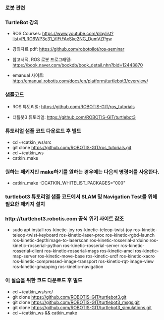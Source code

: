 ### 로봇 관련

### TurtleBot 강의

* ROS Courses: https://www.youtube.com/playlist?list=PLRG6WP3c31_VIFtFAxSke2NG_DumVZPgw

* 강의자료 pdf: https://github.com/robotpilot/ros-seminar

* 참고서적, ROS 로봇 프로그래밍: https://book.naver.com/bookdb/book_detail.nhn?bid=12443870

* emanual 사이트: http://emanual.robotis.com/docs/en/platform/turtlebot3/overview/



### 샘플코드

* ROS 튜토리얼: https://github.com/ROBOTIS-GIT/ros_tutorials

* 터틀봇3 튜토리얼: https://github.com/ROBOTIS-GIT/turtlebot3

### 튜토리얼 샘플 코드 다운로드 후 빌드

* cd ~/catkin_ws/src
* git clone https://github.com/ROBOTIS-GIT/ros_tutorials.git
* cd ~/catkin_ws
* catkin_make

### 원하는 패키지만 make하기를 원하는 경우에는 다음의 명령어를 사용한다.
* catkin_make -DCATKIN_WHITELIST_PACKAGES="000"

### turtlebot3 튜토리얼 샘플 코드에서 SLAM 및 Navigation Test를 위해 필요한 패키지 설치 
### http://turtlebot3.robotis.com 공식 위키 사이트 참조

* sudo apt install ros-kinetic-joy ros-kinetic-teleop-twist-joy ros-kinetic-teleop-twist-keyboard ros-kinetic-laser-proc ros-kinetic-rgbd-launch ros-kinetic-depthimage-to-laserscan ros-kinetic-rosserial-arduino ros-kinetic-rosserial-python ros-kinetic-rosserial-server ros-kinetic-rosserial-client ros-kinetic-rosserial-msgs ros-kinetic-amcl ros-kinetic-map-server ros-kinetic-move-base ros-kinetic-urdf ros-kinetic-xacro ros-kinetic-compressed-image-transport ros-kinetic-rqt-image-view ros-kinetic-gmapping ros-kinetic-navigation

### 이 실습을 위한 코드 다운로드 후 빌드

* cd ~/catkin_ws/src/
* git clone https://github.com/ROBOTIS-GIT/turtlebot3.git
* git clone https://github.com/ROBOTIS-GIT/turtlebot3_msgs.git
* git clone https://github.com/ROBOTIS-GIT/turtlebot3_simulations.git
* cd ~/catkin_ws && catkin_make
